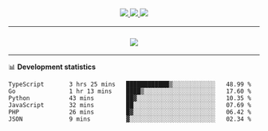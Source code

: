 <h3 align="center">
  <a href="https://github.com/hwalker928">
      <img src="https://img.shields.io/github/followers/hwalker928?label=Followers&style=for-the-badge&color=lightblue">
  </a>
  <a href="https://harryw.link/discord" alt="Discord">
      <img src="https://img.shields.io/discord/738451951758606336?label=discord&style=for-the-badge&color=lightblue"/>
  </a>
  <a href="https://harryw.link/sparked" alt="Sparked Host">
      <img src="https://img.shields.io/static/v1?label=Sponsor&message=Sparked%20Host&color=yellow&style=for-the-badge"/>
  </a>
</h3>

<hr>


<h3 align="center">
  <a href="https://github.com/hwalker928">
      <img src="https://github-profile-trophy.vercel.app/?username=hwalker928&no-bg=true&no-frame=true">
  </a>
</h3>


<hr>

📊 **Development statistics**

<!--START_SECTION:waka-->

```text
TypeScript       3 hrs 25 mins   ████████████▒░░░░░░░░░░░░   48.99 %
Go               1 hr 13 mins    ████▒░░░░░░░░░░░░░░░░░░░░   17.60 %
Python           43 mins         ██▓░░░░░░░░░░░░░░░░░░░░░░   10.35 %
JavaScript       32 mins         ██░░░░░░░░░░░░░░░░░░░░░░░   07.69 %
PHP              26 mins         █▓░░░░░░░░░░░░░░░░░░░░░░░   06.42 %
JSON             9 mins          ▓░░░░░░░░░░░░░░░░░░░░░░░░   02.34 %
```

<!--END_SECTION:waka-->
